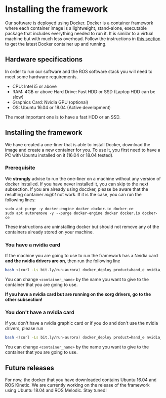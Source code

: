 # Installing the framework
Our software is deployed using Docker. Docker is a container framework where each container image is a lightweight, stand-alone, executable package that includes everything needed to run it. It is similar to a virtual machine but with much less overhead. Follow the instructions in [this section](#installing-the-framework) to get the latest Docker container up and running.

## Hardware specifications
In order to run our software and the ROS software stack you will need to meet some hardware requirements.
* CPU: Intel i5 or above
* RAM: 4GB or above Hard Drive: Fast HDD or SSD (Laptop HDD can be slow)
* Graphics Card: Nvidia GPU (optional)
* OS: Ubuntu 16.04 or 18.04 (Active development)

The most important one is to have a fast HDD or an SSD.

## Installing the framework
We have created a one-liner that is able to install Docker, download the image and create a new container for you. To use it, you first need to have a PC with Ubuntu installed on it (16.04 or 18.04 tested).

### Prerequisite
We **strongly** advise to run the one-liner on a machine without any version of docker installed. If you have never installed it, you can skip to the next subsection. If you are already using doccker, please be aware that the resulting container *might* not work. If it is the case, you can run the following lines:
```
sudo apt purge -y docker-engine docker docker.io docker-ce
sudo apt autoremove -y --purge docker-engine docker docker.io docker-ce
```
These instructions are uninstalling docker but should not remove any of the containers already stored on your machine.

### You have a nvidia card
If the machine you are going to use to run the framework has a Nvidia card **and the nvidia drivers are on**, then run the following line
```bash
bash <(curl -Ls bit.ly/run-aurora) docker_deploy product=hand_e nvidia_docker=true tag=kinetic-nvidia-release reinstall=true sim_icon=false image=shadowrobot/modular_benchmarking_framework container_name=<container_name>
```
You can change `<container_name>` by the name you want to give to the container that you are going to use.

**If you have a nvidia card but are running on the xorg drivers, go to the other subsection!**

### You don't have a nvidia card
If you don't have a nvidia graphic card or if you do and don't use the nvidia drivers, please run
```bash
bash <(curl -Ls bit.ly/run-aurora) docker_deploy product=hand_e nvidia_docker=false tag=kinetic-release reinstall=true sim_icon=false image=shadowrobot/modular_benchmarking_framework container_name=<container_name>
```
You can change `<container_name>` by the name you want to give to the container that you are going to use.

## Future releases
For now, the docker that you have downloaded contains Ubuntu 16.04 and ROS Kinetic. We are currently working on the release of the framework using Ubuntu 18.04 and ROS Melodic. Stay tuned!
